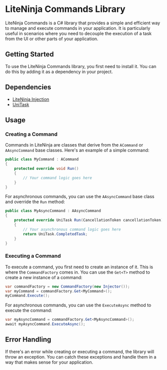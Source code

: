 # LiteNinja Commands Library

LiteNinja Commands is a C# library that provides a simple and efficient way to manage and execute commands in your application. It is particularly useful in scenarios where you need to decouple the execution of a task from the UI or other parts of your application.

## Getting Started

To use the LiteNinja Commands library, you first need to install it. You can do this by adding it as a dependency in your project.

## Dependencies

- [LiteNinja Injection](https://github.com/sponticelli/LiteNinja-Injection.git)
- [UniTask](https://github.com/Cysharp/UniTask.git?path=src/UniTask/Assets/Plugins/UniTask)

## Usage

### Creating a Command

Commands in LiteNinja are classes that derive from the `ACommand` or `AAsyncCommand` base classes. Here's an example of a simple command:

```csharp
public class MyCommand : ACommand
{
    protected override void Run()
    {
        // Your command logic goes here
    }
}
```

For asynchronous commands, you can use the `AAsyncCommand` base class and override the `Run` method:

```csharp
public class MyAsyncCommand : AAsyncCommand
{
    protected override UniTask Run(CancellationToken cancellationToken)
    {
        // Your asynchronous command logic goes here
        return UniTask.CompletedTask;
    }
}
```

### Executing a Command

To execute a command, you first need to create an instance of it. This is where the `CommandFactory` comes in. You can use the `Get<T>` method to create a new instance of a command:

```csharp
var commandFactory = new CommandFactory(new Injector());
var myCommand = commandFactory.Get<MyCommand>();
myCommand.Execute();
```

For asynchronous commands, you can use the `ExecuteAsync` method to execute the command:

```csharp
var myAsyncCommand = commandFactory.Get<MyAsyncCommand>();
await myAsyncCommand.ExecuteAsync();
```

## Error Handling

If there's an error while creating or executing a command, the library will throw an exception. You can catch these exceptions and handle them in a way that makes sense for your application.
